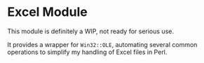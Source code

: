 # Excel Module

This module is definitely a WIP, not ready for serious use.

It provides a wrapper for `Win32::OLE`, automating several common operations to simplify my handling of Excel files in Perl.
